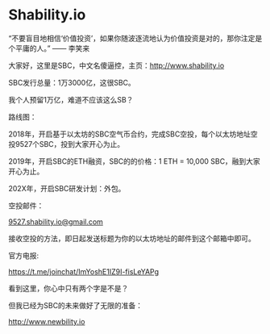 # Shability.io
“不要盲目地相信‘价值投资’，如果你随波逐流地认为价值投资是对的，那你注定是个平庸的人。” —— 李笑来

大家好，这里是SBC，中文名傻逼控，主页：http://www.shability.io

SBC发行总量：1万3000亿，这很SBC。

我个人预留1万亿，难道不应该这么SB？

路线图：

2018年，开启基于以太坊的SBC空气币合约，完成SBC空投，每个以太坊地址空投9527个SBC，投到大家开心为止。

2019年，开启SBC的ETH融资，SBC的的价格：1 ETH = 10,000 SBC，融到大家开心为止。

202X年，开启SBC研发计划：外包。

空投邮件：

9527.shability.io@gmail.com

接收空投的方法，即日起发送标题为你的以太坊地址的邮件到这个邮箱中即可。

官方电报:

https://t.me/joinchat/ImYoshE1IZ9I-fisLeYAPg

看到这里，你心中只有两个字是不是？

但我已经为SBC的未来做好了无限的准备：

http://www.newbility.io

